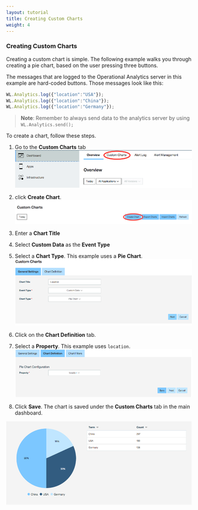 ```yaml
---
layout: tutorial
title: Creating Custom Charts
weight: 4
---
```

### Creating Custom Charts
Creating a custom chart is simple. The following example walks you through creating a pie chart, based on the user pressing three buttons.

The messages that are logged to the Operational Analytics server in this example are hard-coded buttons. Those messages look like this:

```javascript
WL.Analytics.log({"location":"USA"});
WL.Analytics.log({"location":"China"});
WL.Analytics.log({"location":"Germany"});
```

> **Note**: Remember to always send data to the analytics server by using `WL.Analytics.send();`

To create a chart, follow these steps.

1. Go to the **Custom Charts** tab
![Highlight-Custom-Charts-Tab](./images/HighlightCustomChartsTab.png)

2. click **Create Chart**.
![Custom-Charts-Tb](./images/CustomChartsTab.png)

3. Enter a **Chart Title**

4. Select **Custom Data** as the **Event Type**

5. Select a **Chart Type**. This example uses a **Pie Chart**.
![Custom-Charts-General-Settings](./images/CustomChartsGeneralSettings.png)

6. Click on the **Chart Definition** tab.

7. Select a **Property**. This example uses ```location```.
![Custom-Charts-Chart-Definition](./images/CustomChartsChartDefinition.png)

8. Click **Save**. The chart is saved under the **Custom Charts** tab in the main dashboard.

![Custom-Chart](./images/CustomChart.png)
